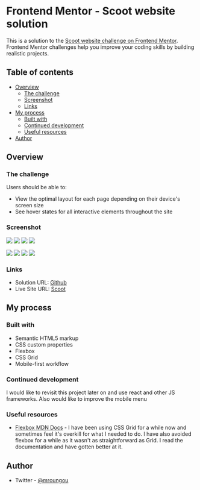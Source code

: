 # Frontend Mentor - Scoot website solution

This is a solution to the [Scoot website challenge on Frontend Mentor](https://www.frontendmentor.io/challenges/scoot-multipage-website-N76alNPRJ). Frontend Mentor challenges help you improve your coding skills by building realistic projects. 

## Table of contents

- [Overview](#overview)
  - [The challenge](#the-challenge)
  - [Screenshot](#screenshot)
  - [Links](#links)
- [My process](#my-process)
  - [Built with](#built-with)
  - [Continued development](#continued-development)
  - [Useful resources](#useful-resources)
- [Author](#author)

## Overview

### The challenge

Users should be able to:

- View the optimal layout for each page depending on their device's screen size
- See hover states for all interactive elements throughout the site

### Screenshot

![](./assets/Desktop%20-%20About.jpg)
![](./assets/Desktop%20-%20Careers.jpg)
![](./assets/Desktop%20-%20Locations.jpg)
![](./assets/Desktop%20-%20Home.jpg)

![](./assets/Mobile%20-%20Home.jpg)
![](./assets/Mobile%20-%20Navigation.jpg)
![](./assets/Mobile%20-%20Locations.jpg)
![](./assets/Tablet%20-%20Home.jpg)

### Links

- Solution URL: [Github](https://github.com/mroungou/scoot-multi-page-website)
- Live Site URL: [Scoot](https://mroungou.github.io/scoot-multi-page-website/)

## My process

### Built with

- Semantic HTML5 markup
- CSS custom properties
- Flexbox
- CSS Grid
- Mobile-first workflow

### Continued development

I would like to revisit this project later on and use react and other JS frameworks. Also would like to improve the mobile menu

### Useful resources
- [Flexbox MDN Docs](https://developer.mozilla.org/en-US/docs/Learn/CSS/CSS_layout/Flexbox) - I have been using CSS Grid for a while now and sometimes feel it's overkill for what I needed to do. I have also avoided flexbox for a while as it wasn't as straightforward as Grid. I read the documentation and have gotten better at it.

## Author
- Twitter - [@mroungou](https://x.com/mroungou)
